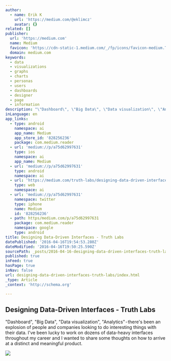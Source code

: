 ```yaml
---
author:
  - name: Erik K
    url: 'https://medium.com/@eklimcz'
    avatar: {}
related: []
publisher:
  url: 'https://medium.com'
  name: Medium
  favicon: 'https://cdn-static-1.medium.com/_/fp/icons/favicon-medium.TAS6uQ-Y7kcKgi0xjcYHXw.ico'
  domain: medium.com
keywords:
  - data
  - visualizations
  - graphs
  - charts
  - personas
  - users
  - dashboards
  - designer
  - page
  - information
description: "\"Dashboard\", \"Big Data\", \"Data visualization\", \"Analytics\" - there's been an explosion of people and companies looking to do interesting things with their data. I've been lucky to work on dozens of data-heavy interfaces throughout my career and I wanted to share some thoughts on how to arrive at a distinct and meaningful product."
inLanguage: en
app_links:
  - type: android
    namespace: ai
    app_name: Medium
    app_store_id: '828256236'
    package: com.medium.reader
  - url: 'medium://p/a75d62997631'
    type: ios
    namespace: ai
    app_name: Medium
  - url: 'medium://p/a75d62997631'
    type: android
    namespace: ai
  - url: 'https://medium.com/truth-labs/designing-data-driven-interfaces-a75d62997631'
    type: web
    namespace: ai
  - url: 'medium://p/a75d62997631'
    namespace: twitter
    type: iphone
    name: Medium
    id: '828256236'
  - path: https/medium.com/p/a75d62997631
    package: com.medium.reader
    namespace: google
    type: android
title: Designing Data-Driven Interfaces - Truth Labs
datePublished: '2016-04-16T19:54:53.280Z'
dateModified: '2016-04-16T19:50:25.590Z'
sourcePath: _posts/2016-04-16-designing-data-driven-interfaces-truth-labs.md
published: true
inFeed: true
hasPage: true
inNav: false
url: designing-data-driven-interfaces-truth-labs/index.html
_type: Article
_context: 'http://schema.org'

---
```

<article style=""><h1>Designing Data-Driven Interfaces - Truth Labs</h1><p>"Dashboard", "Big Data", "Data visualization", "Analytics" - there's been an explosion of people and companies looking to do interesting things with their data. I've been lucky to work on dozens of data-heavy interfaces throughout my career and I wanted to share some thoughts on how to arrive at a distinct and meaningful product.</p><img src="https://cdn-images-1.medium.com/max/1200/1*UTqVjB9GTR_SlNg0YEVIPA.png" /></article>